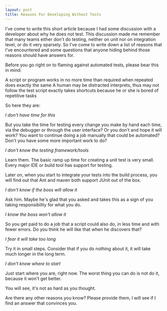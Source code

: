 ```yaml
---
layout: post
title: Reasons For Developing Without Tests
---
```


I've come to write this short article because I had some discussion with a developer about why he does not test. This discussion made me remember that many teams either don't do testing, neither on unit nor on integration level, or do it very sparsely. So I've come to write down a list of reasons that I've encountered and some questions that anyone hiding behind those reasons should have answers for.

Before you go right on to flaming against automated tests, please bear this in mind:

A script or program
works in no more time than required
when repeated does exactly the same
A human
may be distracted
interprets, thus may not follow the test script exactly
takes shortcuts because he or she is bored of repetitive tasks

So here they are:

*I don't have time for this*

But you take the time for testing every change you make by hand each time, via the debugger or through the user interface? Or you don't and hope it will work? You want to continue doing a job manually that could be automated?
Don't you have some more important work to do?

*I don't know the testing framework/tools*

Learn them. The basic ramp up time for creating a unit test is very small. Every major IDE or build tool has support for testing.

Later on, when you start to integrate your tests into the build process, you will find out that Ant and maven both support JUnit out of the box.

*I don't know if the boss will allow it*

Ask him. Maybe he's glad that you asked and takes this as a sign of you taking responsibility for what you do.

*I know the boss won't allow it*

So you get paid to do a job that a script could also do, in less time and with fewer errors. Do you think he will like that when he discovers that?

*I fear it will take too long*

Try it in small steps. Consider that if you do nothing about it, it will take much longer in the long term.

*I don't know where to start*

Just start where you are, right now. The worst thing you can do is not do it, because it won't get better.

You will see, it's not as hard as you thought.

Are there any other reasons you know? Please provide them, I will see if I find an answer that convinces you.
